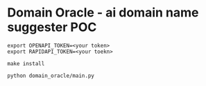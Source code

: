 # Domain Oracle - ai domain name suggester POC

```shell
export OPENAPI_TOKEN=<your token>
export RAPIDAPI_TOKEN=<your toekn>

make install

python domain_oracle/main.py
```
